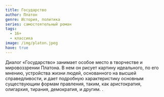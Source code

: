 ```yaml
---
title: Государство
author: Платон
genre: История, политика
series: самостоятельный роман
tags:
  - 16+
  - классика
image: /img/platon.jpeg
have: true
---
```

Диалог «Государство» занимает особое место в творчестве и мировоззрении Платона. В нем он рисует картину идеального, по его мнению, устройства жизни людей, основанного на высшей справедливости, и дает подробную характеристику основным существующим формам правления, таким, как аристократия, олигархия, тирания, демократия, и другим. .